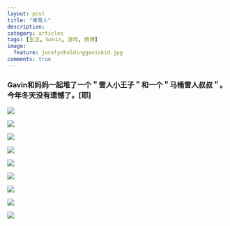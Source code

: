 ```yaml
---
layout: post
title: "堆雪人"
description: 
category: articles
tags: [生活, Gavin, 游戏, 微博]
image:
  feature: jocelynholdinggavinkid.jpg
comments: true
---
```


### Gavin和妈妈一起堆了一个＂雪人小王子＂和一个＂马桶雪人叔叔＂。今年冬天没有遗憾了。[耶] ###

![](http://i.imgur.com/0yT5Lm8.jpg)

![](http://i.imgur.com/m73x7Rz.jpg)

![](http://i.imgur.com/vBzv1VQ.jpg)

![](http://i.imgur.com/EPO90Ej.jpg)

![](http://i.imgur.com/AiRnC5n.jpg)

![](http://i.imgur.com/IC1vJ4w.jpg)

![](http://i.imgur.com/qpGWQvg.jpg)

![](http://i.imgur.com/d4EUmk6.jpg)

![](http://i.imgur.com/hh8CyE7.jpg)
